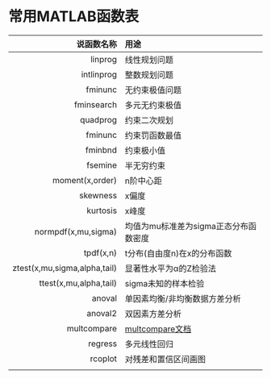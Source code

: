 # 常用MATLAB函数表

|                   说函数名称 | 用途                                                         |
| ---------------------------: | :----------------------------------------------------------- |
|                      linprog | 线性规划问题                                                 |
|                   intlinprog | 整数规划问题                                                 |
|                      fminunc | 无约束极值问题                                               |
|                   fminsearch | 多元无约束极值                                               |
|                     quadprog | 约束二次规划                                                 |
|                      fminunc | 约束罚函数最值                                               |
|                      fminbnd | 约束极小值                                                   |
|                      fsemine | 半无穷约束                                                   |
|              moment(x,order) | n阶中心距                                                    |
|                     skewness | x偏度                                                        |
|                     kurtosis | x峰度                                                        |
|          normpdf(x,mu,sigma) | 均值为mu标准差为sigma正态分布函数密度                        |
|                    tpdf(x,n) | t分布(自由度n)在x的分布函数                                  |
| ztest(x,mu,sigma,alpha,tail) | 显著性水平为α的Z检验法                                       |
|       ttest(x,mu,alpha,tail) | sigma未知的样本检验                                          |
|                       anoval | 单因素均衡/非均衡数据方差分析                                |
|                      anoval2 | 双因素方差分析                                               |
|                  multcompare | [multcompare文档](https://www.cnblogs.com/brasn/p/16337931.html) |
|                      regress | 多元线性回归                                                 |
|                      rcoplot | 对残差和置信区间画图                                         |
|                              |                                                              |

